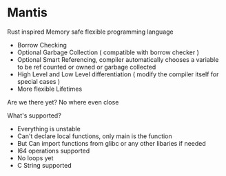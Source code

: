 # Mantis

Rust inspired Memory safe flexible programming language

- Borrow Checking
- Optional Garbage Collection ( compatible with borrow checker )
- Optional Smart Referencing, compiler automatically chooses a variable to be ref counted or owned or garbage collected
- High Level and Low Level differentiation ( modify the compiler itself for special cases )
- More flexible Lifetimes

Are we there yet? No where even close


What's supported?

- Everything is unstable
- Can't declare local functions, only main is the function
- But Can import functions from glibc or any other libaries if needed
- I64 operations supported
- No loops yet
- C String supported
